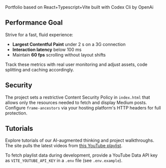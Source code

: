 Portfolio based on React+Typescript+Vite built with Codex Cli by OpenAi

## Performance Goal

Strive for a fast, fluid experience:

- **Largest Contentful Paint** under 2 s on a 3G connection
- **Interaction latency** below 100 ms
- Maintain **60 fps** scrolling without layout shifts

Track these metrics with real user monitoring and adjust assets, code splitting and caching accordingly.

## Security

The project sets a restrictive Content Security Policy in `index.html` that allows only the resources needed to fetch and display Medium posts. Configure `frame-ancestors` via your hosting platform's HTTP headers for full protection.

## Tutorials

Explore tutorials of our AI-augmented thinking and project walkthroughs. The site pulls the latest videos from [this YouTube playlist](https://www.youtube.com/playlist?list=PLiMUBe7mFRXcRMOVEfH1YIoHa2h_8_0b9).

To fetch playlist data during development, provide a YouTube Data API key as `VITE_YOUTUBE_API_KEY` in a `.env` file (see `.env.example`).
